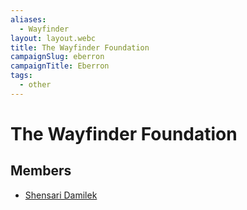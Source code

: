 ```yaml
---
aliases:
  - Wayfinder
layout: layout.webc
title: The Wayfinder Foundation
campaignSlug: eberron
campaignTitle: Eberron
tags:
  - other
---
```

# The Wayfinder Foundation

## Members

- [Shensari Damilek](npcs/shensari-damilek.md)
